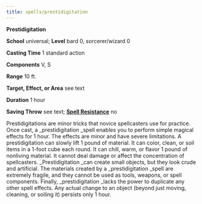 ```yaml
---
title: spells/prestidigitation
---
```

 **Prestidigitation**

**School** universal; **Level** bard 0, sorcerer/wizard 0

**Casting Time** 1 standard action

**Components** V, S

**Range** 10 ft.

**Target, Effect, or Area** see text

**Duration** 1 hour

**Saving Throw** see text; **[Spell Resistance](../glossary.md#_spell-resistance)** no

Prestidigitations are minor tricks that novice spellcasters use for practice. Once cast, a _prestidigitation _spell enables you to perform simple magical effects for 1 hour. The effects are minor and have severe limitations. A prestidigitation can slowly lift 1 pound of material. It can color, clean, or soil items in a 1-foot cube each round. It can chill, warm, or flavor 1 pound of nonliving material. It cannot deal damage or affect the concentration of spellcasters. _Prestidigitation _can create small objects, but they look crude and artificial. The materials created by a _prestidigitation _spell are extremely fragile, and they cannot be used as tools, weapons, or spell components. Finally, _prestidigitation _lacks the power to duplicate any other spell effects. Any actual change to an object (beyond just moving, cleaning, or soiling it) persists only 1 hour.

